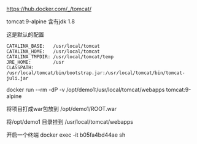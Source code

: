 https://hub.docker.com/_/tomcat/

tomcat:9-alpine
含有jdk 1.8

这是默认的配置
```
CATALINA_BASE:   /usr/local/tomcat
CATALINA_HOME:   /usr/local/tomcat
CATALINA_TMPDIR: /usr/local/tomcat/temp
JRE_HOME:        /usr
CLASSPATH:       /usr/local/tomcat/bin/bootstrap.jar:/usr/local/tomcat/bin/tomcat-juli.jar
```

docker run --rm -dP -v /opt/demo1:/usr/local/tomcat/webapps tomcat:9-alpine

将项目打成war包放到
/opt/demo1/ROOT.war

将/opt/demo1 目录挂到 /usr/local/tomcat/webapps

开启一个终端
docker exec -it b05fa4bd44ae sh
